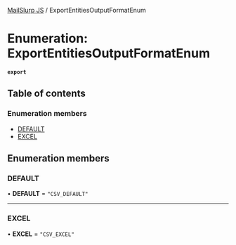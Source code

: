 [MailSlurp JS](../README.md) / ExportEntitiesOutputFormatEnum

# Enumeration: ExportEntitiesOutputFormatEnum

**`export`**

## Table of contents

### Enumeration members

- [DEFAULT](ExportEntitiesOutputFormatEnum.md#default)
- [EXCEL](ExportEntitiesOutputFormatEnum.md#excel)

## Enumeration members

### DEFAULT

• **DEFAULT** = `"CSV_DEFAULT"`

___

### EXCEL

• **EXCEL** = `"CSV_EXCEL"`

